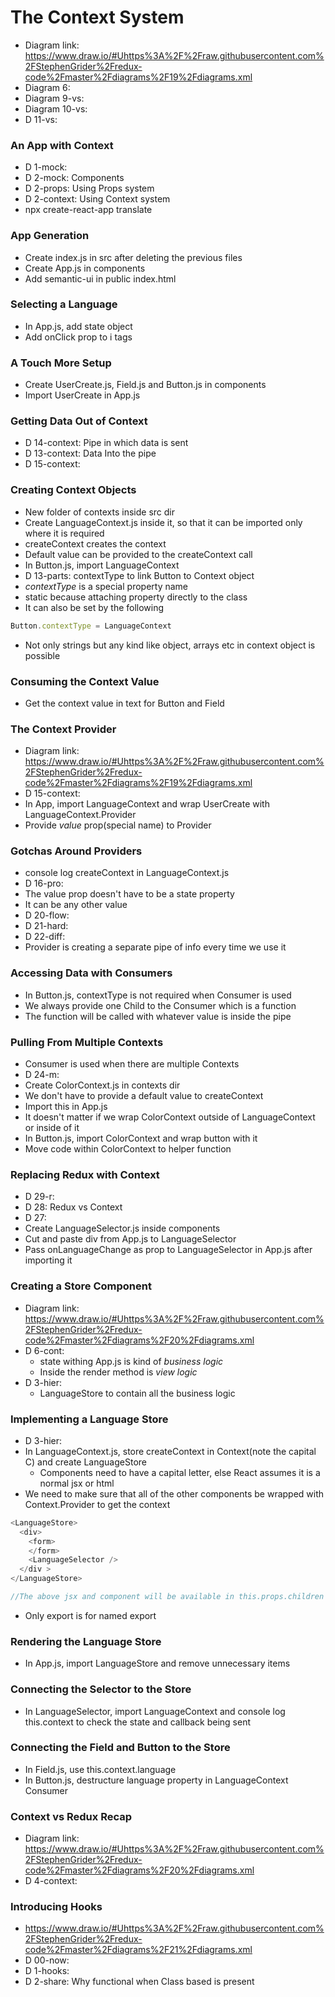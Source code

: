 # The Context System
* Diagram link: https://www.draw.io/#Uhttps%3A%2F%2Fraw.githubusercontent.com%2FStephenGrider%2Fredux-code%2Fmaster%2Fdiagrams%2F19%2Fdiagrams.xml
* Diagram 6:
* Diagram 9-vs:
* Diagram 10-vs:
* D 11-vs:

### An App with Context
* D 1-mock:
* D 2-mock: Components
* D 2-props: Using Props system
* D 2-context: Using Context system
* npx create-react-app translate

### App Generation
* Create index.js in src after deleting the previous files
* Create App.js in components
* Add semantic-ui in public index.html

### Selecting a Language
* In App.js, add state object
* Add onClick prop to i tags

### A Touch More Setup
* Create UserCreate.js, Field.js and Button.js in components
* Import UserCreate in App.js

### Getting Data Out of Context
* D 14-context: Pipe in which data is sent
* D 13-context: Data Into the pipe
* D 15-context:

### Creating Context Objects
* New folder of contexts inside src dir
* Create LanguageContext.js inside it, so that it can be imported only where it is required
* createContext creates the context
* Default value can be provided to the createContext call
* In Button.js, import LanguageContext
* D 13-parts: contextType to link Button to Context object
* *contextType* is a special property name
* static because attaching property directly to the class
* It can also be set by the following
```js
Button.contextType = LanguageContext
```
* Not only strings but any kind like object, arrays etc in context object is possible

### Consuming the Context Value
* Get the context value in text for Button and Field

### The Context Provider
* Diagram link: https://www.draw.io/#Uhttps%3A%2F%2Fraw.githubusercontent.com%2FStephenGrider%2Fredux-code%2Fmaster%2Fdiagrams%2F19%2Fdiagrams.xml
* D 15-context:
* In App, import LanguageContext and wrap UserCreate with LanguageContext.Provider
* Provide *value* prop(special name) to Provider

### Gotchas Around Providers
* console log createContext in LanguageContext.js
* D 16-pro:
* The value prop doesn't have to be a state property
* It can be any other value
* D 20-flow:
* D 21-hard:
* D 22-diff:
* Provider is creating a separate pipe of info every time we use it

### Accessing Data with Consumers
* In Button.js, contextType is not required when Consumer is used
* We always provide one Child to the Consumer which is a function
* The function will be called with whatever value is inside the pipe

### Pulling From Multiple Contexts
* Consumer is used when there are multiple Contexts
* D 24-m:
* Create ColorContext.js in contexts dir
* We don't have to provide a default value to createContext
* Import this in App.js
* It doesn't matter if we wrap ColorContext outside of LanguageContext or inside of it
* In Button.js, import ColorContext and wrap button with it
* Move code within ColorContext to helper function

### Replacing Redux with Context
* D 29-r:
* D 28: Redux vs Context
* D 27:
* Create LanguageSelector.js inside components
* Cut and paste div from App.js to LanguageSelector
* Pass onLanguageChange as prop to LanguageSelector in App.js after importing it

### Creating a Store Component
* Diagram link: https://www.draw.io/#Uhttps%3A%2F%2Fraw.githubusercontent.com%2FStephenGrider%2Fredux-code%2Fmaster%2Fdiagrams%2F20%2Fdiagrams.xml
* D 6-cont: 
  * state withing App.js is kind of *business logic*
  * Inside the render method is *view logic*
* D 3-hier:
  * LanguageStore to contain all the business logic

### Implementing a Language Store
* D 3-hier:
* In LanguageContext.js, store createContext in Context(note the capital C) and create LanguageStore
  * Components need to have a capital letter, else React assumes it is a normal jsx or html
* We need to make sure that all of the other components be wrapped with Context.Provider to get the context
```js
<LanguageStore>
  <div>
    <form>
    </form>
    <LanguageSelector />
  </div >
</LanguageStore>

//The above jsx and component will be available in this.props.children
```
* Only export is for named export

### Rendering the Language Store
* In App.js, import LanguageStore and remove unnecessary items

### Connecting the Selector to the Store
* In LanguageSelector, import LanguageContext and console log this.context to check the state and callback being sent

### Connecting the Field and Button to the Store
* In Field.js, use this.context.language
* In Button.js, destructure language property in LanguageContext Consumer

### Context vs Redux Recap
* Diagram link: https://www.draw.io/#Uhttps%3A%2F%2Fraw.githubusercontent.com%2FStephenGrider%2Fredux-code%2Fmaster%2Fdiagrams%2F20%2Fdiagrams.xml
* D 4-context:

### Introducing Hooks
* https://www.draw.io/#Uhttps%3A%2F%2Fraw.githubusercontent.com%2FStephenGrider%2Fredux-code%2Fmaster%2Fdiagrams%2F21%2Fdiagrams.xml
* D 00-now:
* D 1-hooks:
* D 2-share: Why functional when Class based is present
